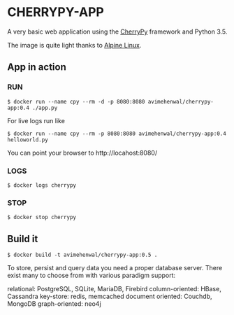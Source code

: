 # CHERRYPY-APP

A very basic web application using the
[CherryPy](http://cherrypy.org/) framework and Python 3.5.

The image is quite light thanks to
[Alpine Linux](https://hub.docker.com/r/frolvlad/alpine-python3/).


## App in action

### RUN

```
$ docker run --name cpy --rm -d -p 8080:8080 avimehenwal/cherrypy-app:0.4 ./app.py
```

For live logs run like

```
$ docker run --name cpy --rm -p 8080:8080 avimehenwal/cherrypy-app:0.4 helloworld.py
```

You can point your browser to http://locahost:8080/

### LOGS

```
$ docker logs cherrypy
```

### STOP

```
$ docker stop cherrypy
```


## Build it

```
$ docker build -t avimehenwal/cherrypy-app:0.5 .
```

To store, persist and query data you need a proper database server. There exist many to choose from with various paradigm support:

relational: PostgreSQL, SQLite, MariaDB, Firebird
column-oriented: HBase, Cassandra
key-store: redis, memcached
document oriented: Couchdb, MongoDB
graph-oriented: neo4j
